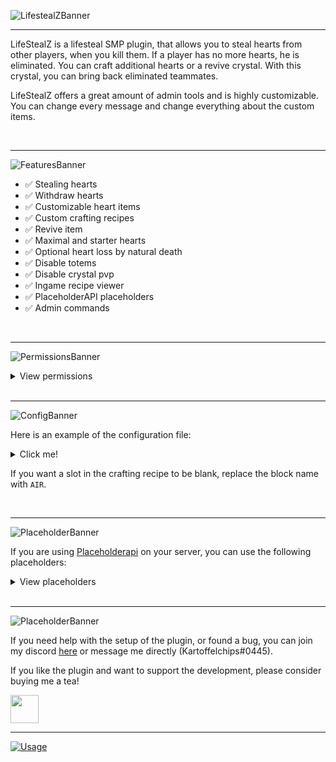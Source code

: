 ![LifestealZBanner](https://strassburger.org/img/lifestealz/banner_logo.png)

---

LifeStealZ is a lifesteal SMP plugin, that allows you to steal hearts from other players, when you kill them. If a player has no more hearts, he is eliminated. You can craft additional hearts or a revive crystal. With this crystal, you can bring back eliminated teammates.

LifeStealZ offers a great amount of admin tools and is highly customizable. You can change every message and change everything about the custom items.

<br>

---

![FeaturesBanner](https://strassburger.org/img/lifestealz/banner_features.png)
* ✅ Stealing hearts
* ✅ Withdraw hearts
* ✅ Customizable heart items
* ✅ Custom crafting recipes
* ✅ Revive item
* ✅ Maximal and starter hearts
* ✅ Optional heart loss by natural death
* ✅ Disable totems
* ✅ Disable crystal pvp
* ✅ Ingame recipe viewer
* ✅ PlaceholderAPI placeholders
* ✅ Admin commands

<br>

---

![PermissionsBanner](https://strassburger.org/img/lifestealz/banner_permissions.png)

<details>
<summary>View permissions</summary>

- **lifestealz.admin.reload** - Allow to reload the plugin
- **lifestealz.admin.setlife** - Allow to set the amount of hearts, a player has
- **lifestealz.admin.giveitem** - Allow to give custom items to a player
- **lifestealz.admin.eliminate** - Allows to eliminate players with the `/eliminate` command
- **lifestealz.admin.revive** - Allow a player to revive another player with the `/revive` command
- **lifestealz.bypassrevivelimit** - Allow a player to bypass the revive limit
- **lifestealz.withdraw** - Allow a player to withdraw hearts (true by default)
- **lifestealz.revive** - Allow a player to revive others with a revive crystal (true by default)
- **lifestealz.viewrecipes** - Allow a player to view the custom recipes (true by default)
- **lifestealz.help** - Allow a player to access the help menu (true by default)

</details>

<br>

---

![ConfigBanner](https://strassburger.org/img/lifestealz/banner_config.png)

Here is an example of the configuration file:
<details>
<summary>Click me!</summary>

```yml
#     _      _  __        _____ _             _   ______
#    | |    (_)/ _|      / ____| |           | | |___  /
#    | |     _| |_ ___  | (___ | |_ ___  __ _| |    / /
#    | |    | |  _/ _ \  \___ \| __/ _ \/ _` | |   / /
#    | |____| | ||  __/  ____) | ||  __/ (_| | |  / /__
#    |______|_|_| \___| |_____/ \__\___|\__,_|_| /_____|

#The amount of hearts a player has, when joining for the first time
startHearts: 10
#The maximal amount of hearts, a player can have
maxHearts: 20

#If a heart should be dropped, when the killer already has the max amount of hearts
dropHeartsIfMax: true
#If a player should lose a heart, when dying to hostile mobs or falldamage, lava, etc
looseHeartsToNature: true
#Whether it should be announced, when a player got eliminated (has no more hearts)
announceElimination: true

#Allows to craft hearts
allowHeartCrafting: true
#Allows players to withdraw a heart, even if they only have one left
allowDyingFromWithdraw: true
#If the totem effect should be played, when you use a heart
playTotemEffect: false

#How many times a player can be revived. Set to -1 to make it infinite
maxRevives: -1
#Allows to craft revive crystal
allowReviveCrafting: true

#If the use of totems of undying should be prevented
preventTotems: false
#If crystalpvp should be disabled
preventCrystalPVP: false

#Only disable this option if you want to add custom commands on elimination and don't want the player to get banned
disablePlayerBanOnElimination: false
# The amount of hp a player should have after getting eliminated
respawnHP: 10
# The command that should be executed when a player gets eliminated
# You can use &player& to insert the player name
# For example: tempban &player& banreason 1d
eliminationCommand: say &player& got eliminated

#Here you can modify everything about the custom items
items:
  heart:
    name: "&cHeart"
    lore:
      - "&7Rightclick to use"
    #     - "This would be a second line"
    #     - "And this possibly a third line"
    material: "NETHER_STAR"
    enchanted: false
    recipe:
      #Every item represents one slot in the crafting table
      #The first item in a row is the left most item in the crafting table
      #If you want a slot to be blant, use 'AIR'
      rowOne:
        - "GOLD_BLOCK"
        - "GOLD_BLOCK"
        - "GOLD_BLOCK"
      rowTwo:
        - "OBSIDIAN"
        - "NETHER_STAR"
        - "OBSIDIAN"
      rowThree:
        - "DIAMOND_BLOCK"
        - "DIAMOND_BLOCK"
        - "DIAMOND_BLOCK"

  revive:
    name: "&dRevive Crystal"
    lore:
      - "&7Rightclick to use"
    material: "AMETHYST_SHARD"
    enchanted: true
    recipe:
      rowOne:
        - "AMETHYST_SHARD"
        - "NETHERITE_BLOCK"
        - "AMETHYST_SHARD"
      rowTwo:
        - "OBSIDIAN"
        - "BEACON"
        - "OBSIDIAN"
      rowThree:
        - "AMETHYST_SHARD"
        - "NETHERITE_BLOCK"
        - "AMETHYST_SHARD"

#You can modify all messages here
messages:
  prefix: "&8[&cLifeStealZ&8]"
  usageError: "&cUsage: %usage%"
  noPermissionError: "&cYou don't have permission to use this!"
  noPlayerData: "&cThis player has not played on this server yet!"
  eliminateSuccess: "&7You successfully eliminated &c%player%&7!"
  reviveSuccess: "&7You successfully revived &c%player%!"
  reviveMaxReached: "&cThis player has already been revived %amount% times!"
  onlyReviveElimPlayers: "&cYou can only revive eliminated players!"
  eliminatedJoin: "&cYou don't have any hearts left!"
  eliminationAnnouncement: "&c%player% &7has been eliminated by &c%killer%&7!"
  eliminateionAnnouncementNature: "&c%player% &7has been eliminated!"
  setHeartsConfirm: "&7Successfully set &c%player%&7's hearts to &c%amount%"
  getHearts: "&c%player% &7currently has &c%amount% &7hearts!"
  reloadMsg: "&7Successfully reloaded the plugin!"
  versionMsg: "&7You are using version %version%"
  noWithdraw: "&cYou would be eliminated, if you withdraw a heart!"
  withdrawConfirmmsg: "&8&oUse /withdrawheart confirm if you really want to withdraw a heart"
  maxHeartLimitReached: "&cYou already reached the limit of %limit% hearts!"
  closeBtn: "&cClose"
  reviveTitle: "&8Revive a player"
  revivePlayerDesc: "&7Click to revive this player"
```
</details>

If you want a slot in the crafting recipe to be blank, replace the block name with `AIR`.

<bR>

---

![PlaceholderBanner](https://strassburger.org/img/lifestealz/banner_placeholder.png)

If you are using [Placeholderapi](https://www.spigotmc.org/resources/placeholderapi.6245/) on your server, you can use the following placeholders:
<details>
<summary>View placeholders</summary>

- **%lifestealz_hearts%** - The amount of hearts a user has
- **%lifestealz_maxhearts%** - The maximum amount of hearts a user can have
- **%lifestealz_revived%** - The amount of times a player has been revived
- **%lifestealz_craftedhearts%** - The amount of times a player has crafted a heart
- **%lifestealz_craftedrevives%** - The amount of times a player has crafted a revive crystal

</details>

<br>

---

![PlaceholderBanner](https://strassburger.org/img/lifestealz/banner_support.png)

If you need help with the setup of the plugin, or found a bug, you can join my discord [here](https://discord.com/invite/Cc76tYwXvy) or message me directly (Kartoffelchips#0445).

If you like the plugin and want to support the development, please consider buying me a tea!

<a href="https://www.buymeacoffee.com/kartoffelchips"><img src="https://img.buymeacoffee.com/button-api/?text=Buy me a tea&emoji=🍵&slug=kartoffelchips&button_colour=40DCA5&font_colour=ffffff&font_family=Poppins&outline_colour=000000&coffee_colour=FFDD00" height="45px"/></a>

---

[![Usage](https://bstats.org/signatures/bukkit/LifeStealZ.svg)](https://bstats.org/plugin/bukkit/LifeStealZ/18735)
